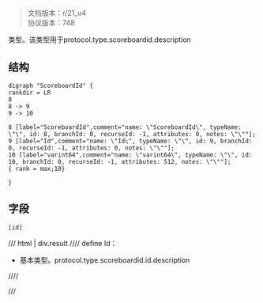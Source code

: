 # <!-- md:samp ScoreboardId -->

> 文档版本：r/21_u4<br/>协议版本：748

<!-- md:samp ScoreboardId -->类型。该类型用于protocol.type.scoreboardid.description

## 结构

```viz
digraph "ScoreboardId" {
rankdir = LR
8
8 -> 9
9 -> 10

8 [label="ScoreboardId",comment="name: \"ScoreboardId\", typeName: \"\", id: 8, branchId: 0, recurseId: -1, attributes: 0, notes: \"\""];
9 [label="Id",comment="name: \"Id\", typeName: \"\", id: 9, branchId: 0, recurseId: -1, attributes: 0, notes: \"\""];
10 [label="varint64",comment="name: \"varint64\", typeName: \"\", id: 10, branchId: 0, recurseId: -1, attributes: 512, notes: \"\""];
{ rank = max;10}

}

```

## 字段

```title='ScoreboardId'
[id]
```

/// html | div.result
//// define
Id：<!-- md:samp varint64 -->

- 基本类型。protocol.type.scoreboardid.id.description


////

///

